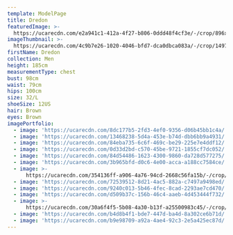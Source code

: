 ```yaml
---
template: ModelPage
title: Dredon
featuredImage: >-
  https://ucarecdn.com/e2a941c1-412a-4f27-b806-0ddd48f4cf3e/-/crop/896x374/266,0/-/preview/
imageThumbnail: >-
  https://ucarecdn.com/4c9b7e26-1020-4046-bfd7-dca0dbca083a/-/crop/1497x2023/0,0/-/preview/
firstName: Dredon
collection: Men
height: 185cm
measurementType: chest
bust: 98cm
waist: 79cm
hips: 100cm
size: 32/L
shoeSize: 12US
hair: Brown
eyes: Brown
imagePortfolio:
  - image: 'https://ucarecdn.com/8dc177b5-2fd3-4ef0-9356-d06b45bb1c4a/'
  - image: 'https://ucarecdn.com/13468238-5d4a-453e-b74d-dbb6bb9a4931/'
  - image: 'https://ucarecdn.com/84eba735-6c6f-469c-be29-225e7e4ddf12/'
  - image: 'https://ucarecdn.com/0d33d2bd-c570-45be-9721-1855cf7dc052/'
  - image: 'https://ucarecdn.com/84d54486-1623-4300-9860-da728d577275/'
  - image: 'https://ucarecdn.com/3b965bfd-d0c6-4e00-acca-a188cc7584ce/'
  - image: >-
      https://ucarecdn.com/354136ff-a906-4a76-94cd-2668c56fa15b/-/crop/1632x2335/0,114/-/preview/
  - image: 'https://ucarecdn.com/72539512-8d21-4ac5-882a-c7497a9498ed/'
  - image: 'https://ucarecdn.com/9240c013-5b46-4fec-8cad-2293ae7cd470/'
  - image: 'https://ucarecdn.com/d509b37c-156b-46c4-aaeb-4d453444f732/'
  - image: >-
      https://ucarecdn.com/30a6f4f5-5b08-4a30-b13f-a25500983c45/-/crop/1632x2162/0,287/-/preview/
  - image: 'https://ucarecdn.com/b4d8b4f1-bde7-447d-ba4d-8a302ce6b71d/'
  - image: 'https://ucarecdn.com/b9e98709-a92a-4ae4-92c3-2e5a425ec87d/'
---
```


